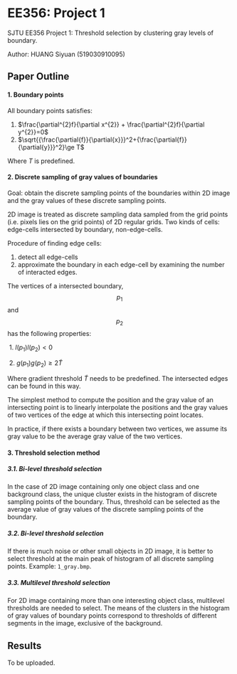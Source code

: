 # EE356: Project 1
SJTU EE356 Project 1: Threshold selection by clustering gray levels of boundary.

Author: HUANG Siyuan (519030910095)

## Paper Outline

#### 1. Boundary points

All boundary points satisfies:

1. $\frac{\partial^{2}f}{\partial x^{2}} + \frac{\partial^{2}f}{\partial y^{2}}=0$
2. $\sqrt{{\frac{\partial{f}}{\partial{x}}}^2+{\frac{\partial{f}}{\partial{y}}}^2}\ge T$

Where $T$ is predefined.

#### 2. Discrete sampling of gray values of boundaries

Goal: obtain the discrete sampling points of the boundaries within 2D image and the gray values of these discrete sampling points.

2D image is treated as discrete sampling data sampled from the grid points (i.e. pixels lies on the grid points) of 2D regular grids. Two kinds of cells: edge-cells intersected by boundary, non-edge-cells. 

Procedure of finding edge cells:

1. detect all edge-cells
2. approximate the boundary in each edge-cell by examining the number  of interacted edges.

The vertices of a intersected boundary, $$p_1$$ and $$p_2$$ has the following properties:

​	1. $l(p_1) l(p_2) < 0$

​	2. $g(p_1) g(p_2) \ge 2\tilde{T}$

Where gradient threshold $\tilde{T}$ needs to be predefined. The intersected edges can be found in this way. 

The simplest method to compute the position and the gray value of an intersecting point is to linearly interpolate the positions and the gray values of two vertices of the edge at which this intersecting point locates.

In practice, if there exists a boundary between two vertices, we assume its gray value to be the average gray value of the two vertices.

#### 3. Threshold selection method

##### 3.1. Bi-level threshold selection

In the case of 2D image containing only one object class and one background class, the unique cluster exists in the histogram of discrete sampling points of the boundary. Thus, threshold can be selected as the average value of gray values of the discrete sampling points of the boundary.

##### 3.2. Bi-level threshold selection

If there is much noise or other small objects in 2D image, it is better to select threshold at the main peak of histogram of all discrete sampling points. Example: ```1_gray.bmp```.

##### 3.3. Multilevel threshold selection

For 2D image containing more than one interesting object class, multilevel thresholds are needed to select. The means of the clusters in the histogram of gray values of boundary points correspond to thresholds of different segments in the image, exclusive of the background.

## Results

To be uploaded.









